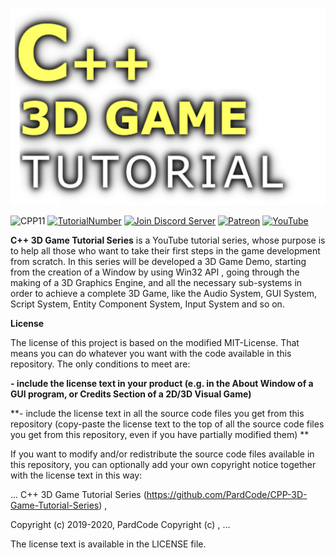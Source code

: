 
![](Media/title.png)

![CPP11](https://img.shields.io/badge/C++->=11-blue)
[![TutorialNumber](https://img.shields.io/badge/NumberOfTutorials-20-blue)]()
[![Join Discord Server](https://img.shields.io/badge/Chat-Discord-9cf)](https://discord.gg/zXA8ypu)
[![Patreon](https://img.shields.io/badge/Patreon-Donate-orange)](https://www.patreon.com/pardcode)
[![YouTube](https://img.shields.io/badge/YouTube-Subscribe-red)](https://www.youtube.com/channel/UCs1ssVSR49YItKE7DZ3-Jcw)

**C++ 3D Game Tutorial Series** is a
YouTube tutorial series, whose purpose is to help all those who want to take their first steps in
the game development from scratch.
In this series will be developed a 3D Game Demo, starting from the creation of a Window by using Win32 API ,
going through the making of a 3D Graphics Engine,
and all the necessary sub-systems in order to achieve a complete 3D Game,
like the Audio System, GUI System, Script System, Entity Component System, Input System and so on.

**License**

The license of this project is based on the modified MIT-License.
That means you can do whatever you want with the code available in this repository. 
The only conditions to meet are:

**- include the license text in your product (e.g. in the About Window of a GUI program, or Credits Section of a 2D/3D Visual Game)**

**- include the license text in all the source code files you get from this repository (copy-paste the license text to the top of all the source code files you get from this repository, even if you have partially modified them)
**

If you want to modify and/or redistribute the source code files available in this repository, you can optionally add your own copyright notice together with the license text in this way:

...
C++ 3D Game Tutorial Series (https://github.com/PardCode/CPP-3D-Game-Tutorial-Series)
<project name>, <website link or nothing>
  
Copyright (c) 2019-2020, PardCode
Copyright (c) <your years>, <your name>
...

The license text is available in the LICENSE file.
